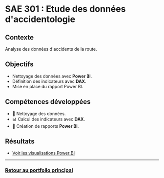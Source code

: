 # SAE 301 : Etude des données d'accidentologie

## Contexte
Analyse des données d'accidents de la route.

## Objectifs
- Nettoyage des données avec **Power BI**.
- Définition des indicateurs avec **DAX**.
- Mise en place du rapport Power BI.

## Compétences développées
- 🧹 Nettoyage des données.
- 📊 Calcul des indicateurs avec **DAX**.
- 📑 Création de rapports **Power BI**.

## Résultats
- [Voir les visualisations Power BI](#lien-vers-le-rapport)

---

### [Retour au portfolio principal](../README.md)
